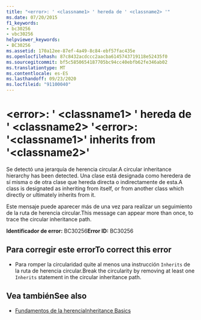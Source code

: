 ```yaml
---
title: "<error>: ' <classname1> ' hereda de ' <classname2> '"
ms.date: 07/20/2015
f1_keywords:
- bc30256
- vbc30256
helpviewer_keywords:
- BC30256
ms.assetid: 170a12ee-87ef-4a49-8c84-ebf57fac435e
ms.openlocfilehash: 87c8432acdccc2aacba6145743719118e52435f0
ms.sourcegitcommit: bf5c5850654187705bc94cc40ebfb62fe346ab02
ms.translationtype: MT
ms.contentlocale: es-ES
ms.lasthandoff: 09/23/2020
ms.locfileid: "91100040"
---
```

# <a name="error-classname1-inherits-from-classname2"></a><span data-ttu-id="266de-102">\<error>: ' \<classname1> ' hereda de ' \<classname2> '</span><span class="sxs-lookup"><span data-stu-id="266de-102">\<error>: '\<classname1>' inherits from '\<classname2>'</span></span>

<span data-ttu-id="266de-103">Se detectó una jerarquía de herencia circular.</span><span class="sxs-lookup"><span data-stu-id="266de-103">A circular inheritance hierarchy has been detected.</span></span> <span data-ttu-id="266de-104">Una clase está designada como heredera de sí misma o de otra clase que hereda directa o indirectamente de esta.</span><span class="sxs-lookup"><span data-stu-id="266de-104">A class is designated as inheriting from itself, or from another class which directly or ultimately inherits from it.</span></span>  
  
 <span data-ttu-id="266de-105">Este mensaje puede aparecer más de una vez para realizar un seguimiento de la ruta de herencia circular.</span><span class="sxs-lookup"><span data-stu-id="266de-105">This message can appear more than once, to trace the circular inheritance path.</span></span>  
  
 <span data-ttu-id="266de-106">**Identificador de error:** BC30256</span><span class="sxs-lookup"><span data-stu-id="266de-106">**Error ID:** BC30256</span></span>  
  
## <a name="to-correct-this-error"></a><span data-ttu-id="266de-107">Para corregir este error</span><span class="sxs-lookup"><span data-stu-id="266de-107">To correct this error</span></span>  
  
- <span data-ttu-id="266de-108">Para romper la circularidad quite al menos una instrucción `Inherits` de la ruta de herencia circular.</span><span class="sxs-lookup"><span data-stu-id="266de-108">Break the circularity by removing at least one `Inherits` statement in the circular inheritance path.</span></span>  
  
## <a name="see-also"></a><span data-ttu-id="266de-109">Vea también</span><span class="sxs-lookup"><span data-stu-id="266de-109">See also</span></span>

- [<span data-ttu-id="266de-110">Fundamentos de la herencia</span><span class="sxs-lookup"><span data-stu-id="266de-110">Inheritance Basics</span></span>](../programming-guide/language-features/objects-and-classes/inheritance-basics.md)
